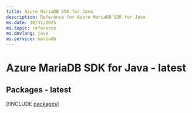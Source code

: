 ```yaml
---
title: Azure MariaDB SDK for Java
description: Reference for Azure MariaDB SDK for Java
ms.date: 10/31/2025
ms.topic: reference
ms.devlang: java
ms.service: mariadb
---
```

# Azure MariaDB SDK for Java - latest
## Packages - latest
[!INCLUDE [packages](mariadb-index.md)]